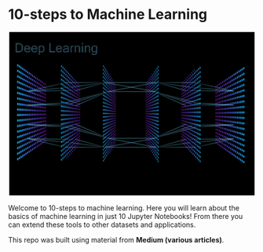 # 10-steps to Machine Learning
<p align="center">
	<img src="figures/deep_learning.png" width=500>
</p>


Welcome to 10-steps to machine learning.  Here you will learn about the basics of machine learning in just 10 Jupyter Notebooks!  From there you can extend these tools to other datasets and applications.

This repo was built using material from **Medium (various articles)**.